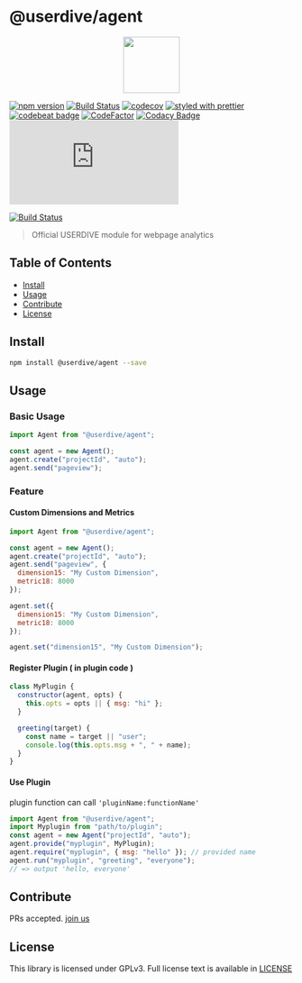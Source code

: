 # @userdive/agent

<p align='center'><a href="https://app.userdive.com/signup" alt="USERDIVE logo" target="_blank"><img src="http://style.uncovertruth.co.jp/assets/images/userdive/logo-text.svg" height="100"></a></p>

[![npm version](https://badge.fury.io/js/%40userdive%2Fagent.svg)](https://www.npmjs.com/package/@userdive/agent)
[![Build Status](https://travis-ci.org/userdive/agent.js.svg?branch=master)](https://travis-ci.org/userdive/agent.js)
[![codecov](https://codecov.io/gh/userdive/agent.js/branch/master/graph/badge.svg)](https://codecov.io/gh/userdive/agent.js)
[![styled with prettier](https://img.shields.io/badge/styled_with-prettier-ff69b4.svg)](https://github.com/prettier/prettier)
[![codebeat badge](https://codebeat.co/badges/248f31a1-c73e-45e4-b1e0-a6154c1baaca)](https://codebeat.co/projects/github-com-userdive-agent-js-master)
[![CodeFactor](https://www.codefactor.io/repository/github/userdive/agent.js/badge)](https://www.codefactor.io/repository/github/userdive/agent.js)
[![Codacy Badge](https://api.codacy.com/project/badge/Grade/007cedb2144843ebb45db871c04a0045)](https://www.codacy.com/app/develop_2/agent.js?utm_source=github.com&utm_medium=referral&utm_content=userdive/agent.js&utm_campaign=Badge_Grade)
[![BCH compliance](https://bettercodehub.com/edge/badge/userdive/agent.js?branch=master)](https://bettercodehub.com/)

[![Build Status](https://saucelabs.com/browser-matrix/userdive.svg)](https://saucelabs.com/open_sauce/user/userdive/builds)

> Official USERDIVE module for webpage analytics

## Table of Contents

* [Install](#install)
* [Usage](#usage)
* [Contribute](#contribute)
* [License](#license)

## Install

```sh
npm install @userdive/agent --save
```

## Usage

### Basic Usage

```js
import Agent from "@userdive/agent";

const agent = new Agent();
agent.create("projectId", "auto");
agent.send("pageview");
```

### Feature

#### Custom Dimensions and Metrics

```js
import Agent from "@userdive/agent";

const agent = new Agent();
agent.create("projectId", "auto");
agent.send("pageview", {
  dimension15: "My Custom Dimension",
  metric18: 8000
});
```

```js
agent.set({
  dimension15: "My Custom Dimension",
  metric18: 8000
});

agent.set("dimension15", "My Custom Dimension");
```

#### Register Plugin ( in plugin code )

```js
class MyPlugin {
  constructor(agent, opts) {
    this.opts = opts || { msg: "hi" };
  }

  greeting(target) {
    const name = target || "user";
    console.log(this.opts.msg + ", " + name);
  }
}
```

#### Use Plugin

plugin function can call `'pluginName:functionName'`

```js
import Agent from "@userdive/agent";
import Myplugin from "path/to/plugin";
const agent = new Agent("projectId", "auto");
agent.provide("myplugin", MyPlugin);
agent.require("myplugin", { msg: "hello" }); // provided name
agent.run("myplugin", "greeting", "everyone");
// => output 'hello, everyone'
```

## Contribute

PRs accepted. [join us](https://www.wantedly.com/companies/uncovertruth/projects)

## License

This library is licensed under GPLv3. Full license text is available in [LICENSE](https://github.com/userdive/agent.js/blob/master/LICENSE)

